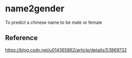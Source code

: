 # name2gender
To predict a chinese name to be male or female


## Reference
https://blog.csdn.net/u014365862/article/details/53869732
